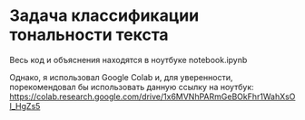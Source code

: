 # Задача классификации тональности текста
Весь код и объяснения находятся в ноутбуке notebook.ipynb

Однако, я использовал Google Colab и, для уверенности, порекомендовал бы использовать данную ссылку на ноутбук: https://colab.research.google.com/drive/1x6MVNhPARmGeBOkFhr1WahXsOI_HgZs5
